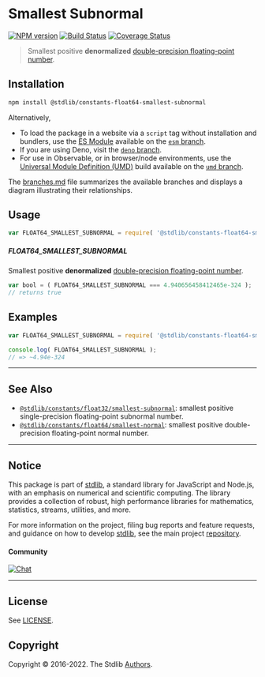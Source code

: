 <!--

@license Apache-2.0

Copyright (c) 2018 The Stdlib Authors.

Licensed under the Apache License, Version 2.0 (the "License");
you may not use this file except in compliance with the License.
You may obtain a copy of the License at

   http://www.apache.org/licenses/LICENSE-2.0

Unless required by applicable law or agreed to in writing, software
distributed under the License is distributed on an "AS IS" BASIS,
WITHOUT WARRANTIES OR CONDITIONS OF ANY KIND, either express or implied.
See the License for the specific language governing permissions and
limitations under the License.

-->

# Smallest Subnormal

[![NPM version][npm-image]][npm-url] [![Build Status][test-image]][test-url] [![Coverage Status][coverage-image]][coverage-url] <!-- [![dependencies][dependencies-image]][dependencies-url] -->

> Smallest positive **denormalized** [double-precision floating-point number][ieee754].

<section class="installation">

## Installation

```bash
npm install @stdlib/constants-float64-smallest-subnormal
```

Alternatively,

-   To load the package in a website via a `script` tag without installation and bundlers, use the [ES Module][es-module] available on the [`esm` branch][esm-url].
-   If you are using Deno, visit the [`deno` branch][deno-url].
-   For use in Observable, or in browser/node environments, use the [Universal Module Definition (UMD)][umd] build available on the [`umd` branch][umd-url].

The [branches.md][branches-url] file summarizes the available branches and displays a diagram illustrating their relationships.

</section>

<section class="usage">

## Usage

<!-- eslint-disable id-length -->

```javascript
var FLOAT64_SMALLEST_SUBNORMAL = require( '@stdlib/constants-float64-smallest-subnormal' );
```

##### FLOAT64_SMALLEST_SUBNORMAL

Smallest positive **denormalized** [double-precision floating-point number][ieee754].

<!-- eslint-disable id-length -->

```javascript
var bool = ( FLOAT64_SMALLEST_SUBNORMAL === 4.940656458412465e-324 );
// returns true
```

</section>

<!-- /.usage -->

<section class="examples">

## Examples

<!-- TODO: better example -->

<!-- eslint no-undef: "error" -->

<!-- eslint-disable id-length -->

```javascript
var FLOAT64_SMALLEST_SUBNORMAL = require( '@stdlib/constants-float64-smallest-subnormal' );

console.log( FLOAT64_SMALLEST_SUBNORMAL );
// => ~4.94e-324
```

</section>

<!-- /.examples -->

<!-- Section for related `stdlib` packages. Do not manually edit this section, as it is automatically populated. -->

<section class="related">

* * *

## See Also

-   <span class="package-name">[`@stdlib/constants/float32/smallest-subnormal`][@stdlib/constants/float32/smallest-subnormal]</span><span class="delimiter">: </span><span class="description">smallest positive single-precision floating-point subnormal number.</span>
-   <span class="package-name">[`@stdlib/constants/float64/smallest-normal`][@stdlib/constants/float64/smallest-normal]</span><span class="delimiter">: </span><span class="description">smallest positive double-precision floating-point normal number.</span>

</section>

<!-- /.related -->

<!-- Section for all links. Make sure to keep an empty line after the `section` element and another before the `/section` close. -->


<section class="main-repo" >

* * *

## Notice

This package is part of [stdlib][stdlib], a standard library for JavaScript and Node.js, with an emphasis on numerical and scientific computing. The library provides a collection of robust, high performance libraries for mathematics, statistics, streams, utilities, and more.

For more information on the project, filing bug reports and feature requests, and guidance on how to develop [stdlib][stdlib], see the main project [repository][stdlib].

#### Community

[![Chat][chat-image]][chat-url]

---

## License

See [LICENSE][stdlib-license].


## Copyright

Copyright &copy; 2016-2022. The Stdlib [Authors][stdlib-authors].

</section>

<!-- /.stdlib -->

<!-- Section for all links. Make sure to keep an empty line after the `section` element and another before the `/section` close. -->

<section class="links">

[npm-image]: http://img.shields.io/npm/v/@stdlib/constants-float64-smallest-subnormal.svg
[npm-url]: https://npmjs.org/package/@stdlib/constants-float64-smallest-subnormal

[test-image]: https://github.com/stdlib-js/constants-float64-smallest-subnormal/actions/workflows/test.yml/badge.svg?branch=main
[test-url]: https://github.com/stdlib-js/constants-float64-smallest-subnormal/actions/workflows/test.yml?query=branch:main

[coverage-image]: https://img.shields.io/codecov/c/github/stdlib-js/constants-float64-smallest-subnormal/main.svg
[coverage-url]: https://codecov.io/github/stdlib-js/constants-float64-smallest-subnormal?branch=main

<!--

[dependencies-image]: https://img.shields.io/david/stdlib-js/constants-float64-smallest-subnormal.svg
[dependencies-url]: https://david-dm.org/stdlib-js/constants-float64-smallest-subnormal/main

-->

[chat-image]: https://img.shields.io/gitter/room/stdlib-js/stdlib.svg
[chat-url]: https://gitter.im/stdlib-js/stdlib/

[stdlib]: https://github.com/stdlib-js/stdlib

[stdlib-authors]: https://github.com/stdlib-js/stdlib/graphs/contributors

[umd]: https://github.com/umdjs/umd
[es-module]: https://developer.mozilla.org/en-US/docs/Web/JavaScript/Guide/Modules

[deno-url]: https://github.com/stdlib-js/constants-float64-smallest-subnormal/tree/deno
[umd-url]: https://github.com/stdlib-js/constants-float64-smallest-subnormal/tree/umd
[esm-url]: https://github.com/stdlib-js/constants-float64-smallest-subnormal/tree/esm
[branches-url]: https://github.com/stdlib-js/constants-float64-smallest-subnormal/blob/main/branches.md

[stdlib-license]: https://raw.githubusercontent.com/stdlib-js/constants-float64-smallest-subnormal/main/LICENSE

[ieee754]: https://en.wikipedia.org/wiki/IEEE_754-1985

<!-- <related-links> -->

[@stdlib/constants/float32/smallest-subnormal]: https://github.com/stdlib-js/constants-float32-smallest-subnormal

[@stdlib/constants/float64/smallest-normal]: https://github.com/stdlib-js/constants-float64-smallest-normal

<!-- </related-links> -->

</section>

<!-- /.links -->
